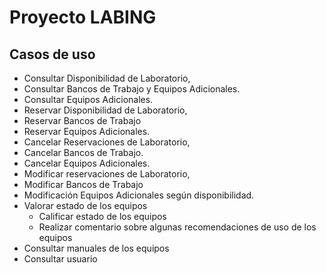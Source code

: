 # Proyecto LABING 

## Casos de uso

* Consultar Disponibilidad de Laboratorio,
* Consultar Bancos de Trabajo y Equipos Adicionales.
* Consultar Equipos Adicionales.
* Reservar Disponibilidad de Laboratorio,
* Reservar Bancos de Trabajo
* Reservar Equipos Adicionales.
* Cancelar Reservaciones de Laboratorio,
* Cancelar Bancos de Trabajo.
* Cancelar Equipos Adicionales.
* Modificar reservaciones de Laboratorio,
* Modificar Bancos de Trabajo
* Modificación Equipos Adicionales según disponibilidad.
* Valorar estado de los equipos
  * Calificar estado de los equipos
  * Realizar comentario sobre algunas recomendaciones de uso de los equipos
* Consultar manuales de los equipos
* Consultar usuario

